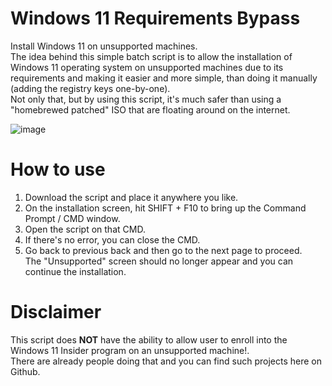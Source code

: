 # Windows 11 Requirements Bypass
Install Windows 11 on unsupported machines.\
The idea behind this simple batch script is to allow the installation of Windows 11 operating system on unsupported machines due to its requirements and making it easier and more simple, than doing it manually (adding the registry keys one-by-one).\
Not only that, but by using this script, it's much safer than using a "homebrewed patched" ISO that are floating around on the internet.

![image](https://user-images.githubusercontent.com/38461122/128032709-ef9fb59e-2511-4a67-ae2a-b17b8eca3c74.png)

# How to use
1. Download the script and place it anywhere you like.
2. On the installation screen, hit SHIFT + F10 to bring up the Command Prompt / CMD window.
3. Open the script on that CMD.
4. If there's no error, you can close the CMD.
5. Go back to previous back and then go to the next page to proceed.\
The "Unsupported" screen should no longer appear and you can continue the installation.

# Disclaimer
This script does **NOT** have the ability to allow user to enroll into the Windows 11 Insider program on an unsupported machine!.\
There are already people doing that and you can find such projects here on Github.

